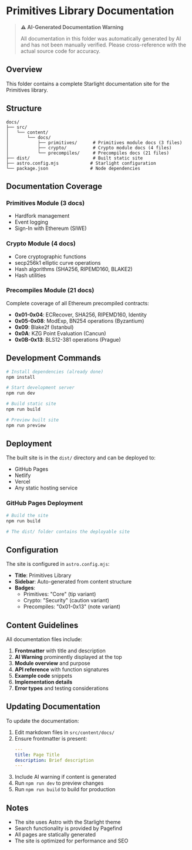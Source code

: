 # Primitives Library Documentation

> **⚠️ AI-Generated Documentation Warning**
>
> All documentation in this folder was automatically generated by AI and has not been manually verified.
> Please cross-reference with the actual source code for accuracy.

## Overview

This folder contains a complete Starlight documentation site for the Primitives library.

## Structure

```
docs/
├── src/
│   └── content/
│       └── docs/
│           ├── primitives/      # Primitives module docs (3 files)
│           ├── crypto/          # Crypto module docs (4 files)
│           └── precompiles/     # Precompiles docs (21 files)
├── dist/                        # Built static site
├── astro.config.mjs            # Starlight configuration
└── package.json                # Node dependencies
```

## Documentation Coverage

### Primitives Module (3 docs)
- Hardfork management
- Event logging
- Sign-In with Ethereum (SIWE)

### Crypto Module (4 docs)
- Core cryptographic functions
- secp256k1 elliptic curve operations
- Hash algorithms (SHA256, RIPEMD160, BLAKE2)
- Hash utilities

### Precompiles Module (21 docs)
Complete coverage of all Ethereum precompiled contracts:
- **0x01-0x04**: ECRecover, SHA256, RIPEMD160, Identity
- **0x05-0x08**: ModExp, BN254 operations (Byzantium)
- **0x09**: Blake2f (Istanbul)
- **0x0A**: KZG Point Evaluation (Cancun)
- **0x0B-0x13**: BLS12-381 operations (Prague)

## Development Commands

```bash
# Install dependencies (already done)
npm install

# Start development server
npm run dev

# Build static site
npm run build

# Preview built site
npm run preview
```

## Deployment

The built site is in the `dist/` directory and can be deployed to:
- GitHub Pages
- Netlify
- Vercel
- Any static hosting service

### GitHub Pages Deployment

```bash
# Build the site
npm run build

# The dist/ folder contains the deployable site
```

## Configuration

The site is configured in `astro.config.mjs`:

- **Title**: Primitives Library
- **Sidebar**: Auto-generated from content structure
- **Badges**:
  - Primitives: "Core" (tip variant)
  - Crypto: "Security" (caution variant)
  - Precompiles: "0x01-0x13" (note variant)

## Content Guidelines

All documentation files include:

1. **Frontmatter** with title and description
2. **AI Warning** prominently displayed at the top
3. **Module overview** and purpose
4. **API reference** with function signatures
5. **Example code** snippets
6. **Implementation details**
7. **Error types** and testing considerations

## Updating Documentation

To update the documentation:

1. Edit markdown files in `src/content/docs/`
2. Ensure frontmatter is present:
   ```yaml
   ---
   title: Page Title
   description: Brief description
   ---
   ```
3. Include AI warning if content is generated
4. Run `npm run dev` to preview changes
5. Run `npm run build` to build for production

## Notes

- The site uses Astro with the Starlight theme
- Search functionality is provided by Pagefind
- All pages are statically generated
- The site is optimized for performance and SEO
